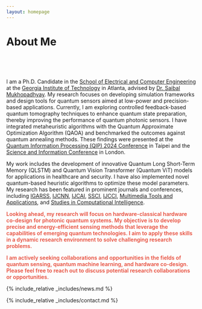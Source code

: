 ```yaml
---
layout: homepage
---
```


<h1 id="about-me">About Me</h1>

<h2 style="margin: 80px 0px 10px;"></h2>

I am a Ph.D. Candidate in the <a href="https://ece.gatech.edu/">School of Electrical and Computer Engineering</a> at the <a href="https://www.gatech.edu/">Georgia Institute of Technology</a> in Atlanta, advised by <a href="https://ece.gatech.edu/people/saibal-mukhopadhyay">Dr. Saibal Mukhopadhyay</a>. My research focuses on developing simulation frameworks and design tools for quantum sensors aimed at low-power and precision-based applications. Currently, I am exploring controlled feedback-based quantum tomography techniques to enhance quantum state preparation, thereby improving the performance of quantum photonic sensors. I have integrated metaheuristic algorithms with the Quantum Approximate Optimization Algorithm (QAOA) and benchmarked the outcomes against quantum annealing methods. These findings were presented at the <a href="https://qip2024.tw/">Quantum Information Processing (QIP) 2024 Conference</a> in Taipei and the <a href="https://saiconference.com/Computing">Science and Information Conference</a> in London.

My work includes the development of innovative Quantum Long Short-Term Memory (QLSTM) and Quantum Vision Transformer (Quantum ViT) models for applications in healthcare and security. I have also implemented novel quantum-based heuristic algorithms to optimize these model parameters. My research has been featured in prominent journals and conferences, including <a href="https://www.igarss.org/">IGARSS</a>, <a href="https://www.ijcnn.org/">IJCNN</a>, <a href="https://www.ijcai.org/">IJCAI</a>, <a href="https://ieeessci2024.org/">SSCI</a>, <a href="https://ijcci.scitevents.org/">IJCCI</a>, <a href="https://www.springer.com/journal/11042">Multimedia Tools and Applications</a>, and <a href="https://www.springer.com/series/7092">Studies in Computational Intelligence</a>.

<strong style="color:#e74d3c; font-weight:600">Looking ahead, my research will focus on hardware-classical hardware co-design for photonic quantum systems. My objective is to develop precise and energy-efficient sensing methods that leverage the capabilities of emerging quantum technologies. I aim to apply these skills in a dynamic research environment to solve challenging research problems.</strong>

<strong style="color:#e74d3c; font-weight:600">I am actively seeking collaborations and opportunities in the fields of quantum sensing, quantum machine learning, and hardware co-design. Please feel free to reach out to discuss potential research collaborations or opportunities.</strong>

{% include_relative _includes/news.md %}

{% include_relative _includes/contact.md %}
